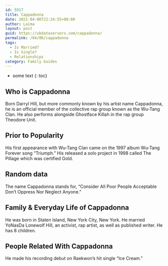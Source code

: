 ```yaml
---
id: 5917
title: Cappadonna
date: 2021-04-06T22:24:55+00:00
author: Laima
layout: post
guid: https://ukdataservers.com/cappadonna/
permalink: /04/06/cappadonna
tags:
  - Is Married?
  - Is Single?
  - Relationships
category: Family Guides
---
```


* some text
{: toc}


## Who is Cappadonna
                  
                  
                  
Born Darryl Hill, but more commonly known by his artist name Cappadonna, he is an official member of the collective rap group known as the Wu-Tang Clan. He also performs alongside Ghostface Killah in the rap group Theodore Unit.
                  
              
            
              
            
                
                
                
## Prior to Popularity
                  
                  
                  
His first appearance with Wu-Tang Clan came on the 1997 album Wu-Tang Forever song &#8220;Triumph.&#8221; His released a solo project in 1998 called The Pillage which was certified Gold.
                  
              
            
              
            
                
                
                
## Random data
                  
                  
                  
The name Cappadonna stands for, &#8220;Consider All Poor People Acceptable Don&#8217;t Oppress Nor Neglect Anyone.&#8221;
                  
              
            
              
            
                
                
                
## Family & Everyday Life of Cappadonna
                  
                  
                  
He was born in Staten Island, New York City, New York. He married YoNasDa Lonewolf Hill, an activist, rap artist, as well as published writer. He has 8 children.
                  
              
            
              
            
                
                
                
## People Related With Cappadonna
                  
                  
                  
He made his recording debut on Raekwon&#8217;s hit single &#8220;Ice Cream.&#8221;
                  
              
            
              
            
                
              
            
              
              
            
            
              
            
          
          
          